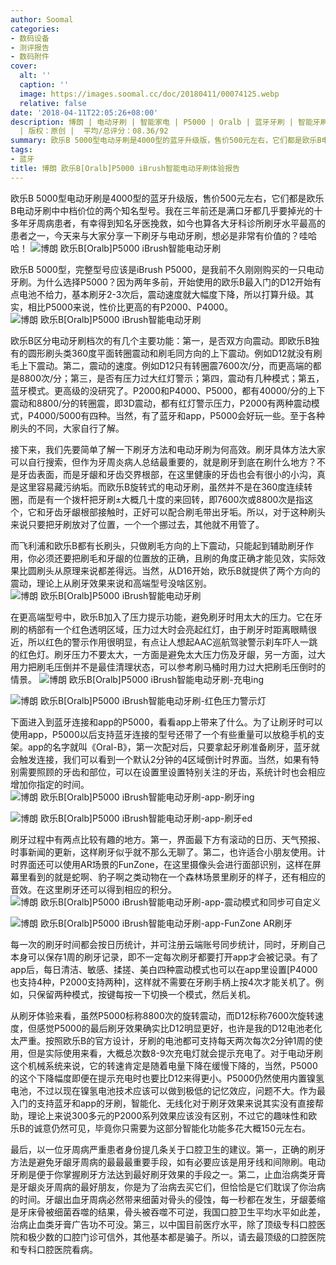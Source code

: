 ```yaml
---
author: Soomal
categories:
- 数码设备
- 测评报告
- 数码附件
cover:
  alt: ''
  caption: ''
  image: https://images.soomal.cc/doc/20180411/00074125.webp
  relative: false
date: '2018-04-11T22:05:26+08:00'
description: 博朗 | 电动牙刷 | 智能家电 | P5000 | Oralb | 蓝牙牙刷 | 智能牙刷 | 欧乐B | 源自：www.soomal.com
  | 版权：原创 |  平均/总评分：08.36/92
summary: 欧乐B 5000型电动牙刷是4000型的蓝牙升级版，售价500元左右，它们都是欧乐B电动牙刷中中档价位的两个知名型号。我在三年前还是满口牙都几乎要掉光的十多年牙周病患者，今天来与大家分享一下刷牙与电动牙刷使用心得……
tags:
- 蓝牙
title: 博朗 欧乐B[Oralb]P5000 iBrush智能电动牙刷体验报告
---
```


欧乐B 5000型电动牙刷是4000型的蓝牙升级版，售价500元左右，它们都是欧乐B电动牙刷中中档价位的两个知名型号。我在三年前还是满口牙都几乎要掉光的十多年牙周病患者，有幸得到知名牙医挽救，如今也算各大牙科诊所刷牙水平最高的患者之一，今天来与大家分享一下刷牙与电动牙刷，想必是非常有价值的？哇哈哈！
![博朗 欧乐B[Oralb]P5000 iBrush智能电动牙刷](https://images.soomal.cc/doc/20180411/00074116.webp)




欧乐B 5000型，完整型号应该是iBrush P5000，是我前不久刚刚购买的一只电动牙刷。为什么选择P5000？因为两年多前，开始使用的欧乐B最入门的D12开始有点电池不给力，基本刷牙2-3次后，震动速度就大幅度下降，所以打算升级。其实，相比P5000来说，性价比更高的有P2000、P4000。
![博朗 欧乐B[Oralb]P5000 iBrush智能电动牙刷](https://images.soomal.cc/doc/20180411/00074115.webp)




欧乐B区分电动牙刷档次的有几个主要功能：第一，是否双方向震动。即欧乐B独有的圆形刷头类360度平面转圈震动和刷毛同方向的上下震动。例如D12就没有刷毛上下震动。第二，震动的速度。例如D12只有转圈震7600次/分，而更高端的都是8800次/分；第三，是否有压力过大红灯警示；第四，震动有几种模式；第五，蓝牙模式。更高级的没研究了。P2000和P4000、P5000，都有40000/分的上下震动和8800/分的转圈震，即3D震动，都有红灯警示压力，P2000有两种震动模式，P4000/5000有四种。当然，有了蓝牙和app，P5000会好玩一些。至于各种刷头的不同，大家自行了解。

接下来，我们先要简单了解一下刷牙方法和电动牙刷为何高效。刷牙具体方法大家可以自行搜索，但作为牙周炎病人总结最重要的，就是刷牙到底在刷什么地方？不是牙齿表面，而是牙龈和牙齿交界根部，在这里健康的牙齿也会有很小的小沟，真是这里容易藏污纳垢。而欧乐B旋转式的电动牙刷，虽然并不是在360度连续转圈，而是有一个拨杆把牙刷±大概几十度的来回转，即7600次或8800次是指这个，它和牙齿牙龈根部接触时，正好可以配合刷毛带出牙垢。所以，对于这种刷头来说只要把牙刷放对了位置，一个一个挪过去，其他就不用管了。

而飞利浦和欧乐B都有长刷头，只做刷毛方向的上下震动，只能起到辅助刷牙作用，你必须还要把刷毛和牙龈的位置放的正确，且刷的角度正确才能见效，实际效果比圆刷头从原理来说都差得远。当然，从D16开始，欧乐B就提供了两个方向的震动，理论上从刷牙效果来说和高端型号没啥区别。
![博朗 欧乐B[Oralb]P5000 iBrush智能电动牙刷](https://images.soomal.cc/doc/20180411/00074117.webp)




在更高端型号中，欧乐B加入了压力提示功能，避免刷牙时用太大的压力。它在牙刷的柄部有一个红色透明区域，压力过大时会亮起红灯，由于刷牙时距离眼睛很近，所以红色的警示作用很明显，有点让人想起AAC巡航驾驶警示刹车吓人一跳的红色灯。刷牙压力不要太大，一方面是避免太大压力伤及牙龈，另一方面，过大用力把刷毛压倒并不是最佳清理状态，可以参考刷马桶时用力过大把刷毛压倒时的情景。
![博朗 欧乐B[Oralb]P5000 iBrush智能电动牙刷-充电ing](https://images.soomal.cc/doc/20180411/00074122_01.webp)




![博朗 欧乐B[Oralb]P5000 iBrush智能电动牙刷-红色压力警示灯](https://images.soomal.cc/doc/20180411/00074123_01.webp)




下面进入到蓝牙连接和app的P5000，看看app上带来了什么。为了让刷牙时可以使用app，P5000以后支持蓝牙连接的型号还带了一个有些重量可以放稳手机的支架。app的名字就叫《Oral-B》，第一次配对后，只要拿起牙刷准备刷牙，蓝牙就会触发连接，我们可以看到一个默认2分钟的4区域倒计时界面。当然，如果有特别需要照顾的牙齿和部位，可以在设置里设置特别关注的牙齿，系统计时也会相应增加你指定的时间。
![博朗 欧乐B[Oralb]P5000 iBrush智能电动牙刷-app-刷牙ing](https://images.soomal.cc/doc/20180411/00074118_01.webp)




![博朗 欧乐B[Oralb]P5000 iBrush智能电动牙刷-app-刷牙ed](https://images.soomal.cc/doc/20180411/00074119_01.webp)




刷牙过程中有两点比较有趣的地方。第一，界面最下方有滚动的日历、天气预报、时事新闻的更新，这样刷牙似乎就不那么无聊了。第二，也许适合小朋友使用。计时界面还可以使用AR场景的FunZone，在这里摄像头会进行面部识别，这样在屏幕里看到的就是蛇啊、豹子啊之类动物在一个森林场景里刷牙的样子，还有相应的音效。在这里刷牙还可以得到相应的积分。
![博朗 欧乐B[Oralb]P5000 iBrush智能电动牙刷-app-震动模式和同步可自定义](https://images.soomal.cc/doc/20180411/00074121_01.webp)




![博朗 欧乐B[Oralb]P5000 iBrush智能电动牙刷-app-FunZone AR刷牙](https://images.soomal.cc/doc/20180411/00074120_01.webp)




每一次的刷牙时间都会按日历统计，并可注册云端账号同步统计，同时，牙刷自己本身可以保存1周的刷牙记录，即不一定每次刷牙都要打开app才会被记录。有了app后，每日清洁、敏感、揉搓、美白四种震动模式也可以在app里设置[P4000也支持4种，P2000支持两种]，这样就不需要在牙刷手柄上按4次才能关机了。例如，只保留两种模式，按键每按一下切换一个模式，然后关机。

从刷牙体验来看，虽然P5000标称8800次的旋转震动，而D12标称7600次旋转速度，但感觉P5000的最后刷牙效果确实比D12明显更好，也许是我的D12电池老化太严重。按照欧乐B的官方设计，牙刷的电池都可支持每天两次每次2分钟1周的使用，但是实际使用来看，大概总次数8-9次充电灯就会提示充电了。对于电动牙刷这个机械系统来说，它的转速肯定是随着电量下降在缓慢下降的，当然，P5000的这个下降幅度即便在提示充电时也要比D12来得更小。P5000仍然使用内置镍氢电池，不过以现在镍氢电池技术应该可以做到极低的记忆效应，问题不大。作为最入门的支持蓝牙和app的牙刷，智能化、无线化对于刷牙效果来说其实没有直接帮助，理论上来说300多元的P2000系列效果应该没有区别，不过它的趣味性和欧乐B的诚意仍然可见，毕竟你只需要为这部分智能化功能多花大概150元左右。

最后，以一位牙周病严重患者身份提几条关于口腔卫生的建议。第一，正确的刷牙方法是避免牙龈牙周病的最最最重要手段，如有必要应该是用牙线和间隙刷。电动牙刷是便于你掌握刷牙方法达到最好刷牙效果的手段之一。第二，止血治病类牙膏是牙龈炎牙周病的最好朋友，你是为了治病去买它们，但恰恰是它们耽误了你治病的时间。牙龈出血牙周病必然带来细菌对骨头的侵蚀，每一秒都在发生，牙龈萎缩是牙床骨被细菌吞噬的结果，骨头被吞噬不可逆，我国口腔卫生平均水平如此差，治病止血类牙膏广告功不可没。第三，以中国目前医疗水平，除了顶级专科口腔医院和极少数的口腔门诊可信外，其他基本都是骗子。所以，请去最顶级的口腔医院和专科口腔医院看病。